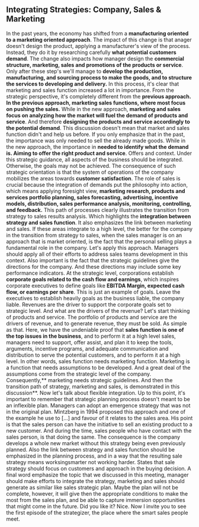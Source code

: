 ## Integrating Strategies: Company, Sales & Marketing

 In the past years, the economy has shifted from a **manufacturing oriented to
a marketing oriented approach**. The impact of this change is that  anager doesn't design the product, applying a manufacturer's view of the process. Instead, they do it by researching carefully **what potential customers demand**. The change also impacts how manager design the **commercial structure, marketing, sales and promotions of the products or service**. Only after these step's we'll
manage to **develop the production, manufacturing, and sourcing process to make the goods, and to structure the services to developing and delivery.** In this process, it's clear that marketing and sales function increased a lot in importance. From the strategic perspective, it's completely different
from the **previous approach. In the previous approach, marketing sales functions, where most focus on pushing the sales.** While in the new approach, **marketing and sales focus on analyzing how the market will fuel the demand of products and service**. And therefore **designing the products and service accordingly to the potential demand**. This discussion doesn't mean that
market and sales function didn't and help us before. If you only emphasize that in the past, the importance was only needed to sell the already made goods. While in the new approach, the importance in  **needed
to identify what the demand is. Aiming to offer the right product and service**. Offers and context. Under this strategic guidance, all aspects of the business should be integrated. Otherwise, the goals may not be achieved. The consequence of such strategic orientation is that the system of operations of the company mobilizes the areas towards **customer satisfaction**. The role of sales is crucial because
the integration of demands put the philosophy into action, which means applying foresight view, **marketing research, products and services portfolio planning, sales forecasting, advertising,
incentive models, distribution, sales performance analysis, monitoring, controlling, and feedback.** This path of processes clearly illustrates the transition from strategy to sales results analysis. Which highlights the **integration between strategy and sales function**. It also emphasizes the link
between marketing and sales. If these areas integrate to a high level, the better for the company in the transition from strategy to sales, when the sales manager is on an approach that is market oriented, is the fact that the personal selling plays a fundamental role in the company. Let's apply this approach. Managers should apply all of their efforts to address sales teams development in this context. Also important is the fact that the strategic guidelines give the directions for the company. And these directions may include
some key performance indicators. At the strategic level, corporations establish **corporate goals related to the cash flow and earnings**, which inspires corporate executives to define goals like **EBITDA Margin, expected cash flow, or earnings per share**. This is just an example of goals. Leave the executives to establish heavily goals as the business liable, the company liable. Revenues are the driver to support the
corporate goals set to strategic level. And what are the drivers of the revenue? Let's start thinking of products and service. The portfolio of products and service are the drivers of revenue, and to generate revenue, they must be sold. As simple as that. Here, we have the undeniable proof that **sales function is one of the top issues in the business**, and to perform it at a high level sales, managers need to support, offer assist, and plan it to keep the tools, arguments, incentive programs, and adequate communication and distribution to serve the potential customers, and to perform it at a high level. In other words,
sales function needs marketing function. Marketing is a function that needs assumptions to be developed. And a great deal of the assumptions come from the strategic level of the company. Consequently,** marketing needs strategic guidelines. And then the transition path of strategy, marketing and sales, is demonstrated in this discussion**. Now let's talk about flexible integration. Up to this point, it's important to remember that strategic planning process doesn't meant to be an inflexible plan. Managers can adopt an emergence strategy that was not in the original plan. Mintzberg in 1994  proposed this approach and
one of the example he use to [...] and favour of it relates to the sales area. His point is that the sales person
can have the initiative to sell an existing product to a new customer. And during the time, sales people who have contact with the sales person, is that doing the same. The consequence is the company
develops a whole new market without this strategy being even previously planned. Also the link between strategy and sales function should be emphasized in the planning process, and in a way that the resulting sale strategy means worksingsmarter not working harder. States that sale strategy
should focus on customers and approach in the buying decision. A final word emphasize the topic
that we discussed in this meeting, manager should make efforts to integrate the strategy, marketing and sales should generate as similar like sales strategic plan. Maybe the plan will not be complete,
however, it will give then the appropriate conditions to make the most from the sales plan, and be able to capture immersion opportunities that might come in the future. Did you like it? Nice. Now I invite you to see the first episode of the strategizer, the place where the smart sales people meet.
